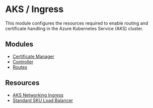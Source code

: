 # AKS / Ingress

This module configures the resources required to enable routing and certificate
handling in the Azure Kubernetes Service (AKS) cluster.

## Modules

- [Certificate Manager](cert-manager/README.md)
- [Controller](controller/README.md)
- [Routes](routes/README.md)

## Resources

- [AKS Networking Ingress](https://docs.microsoft.com/en-gb/azure/aks/concepts-network#ingress-controllers)
- [Standard SKU Load Balancer](https://docs.microsoft.com/en-gb/azure/aks/load-balancer-standard)
